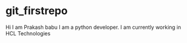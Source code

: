 # git_firstrepo
Hi I am Prakash babu
I am a python developer.
I am currently working in HCL Technologies
